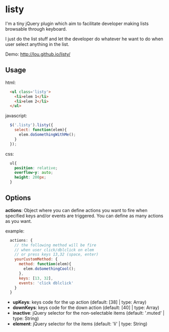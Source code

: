 listy
=====

I'm a tiny jQuery plugin which aim to facilitate developer making lists browsable through keyboard.

I just do the list stuff and let the developer do whatever he want to do when user select anything in the list.

Demo: http://lou.github.io/listy/

Usage
-----

html:
```html
  <ul class='listy'>
    <li>elem 1</li>
    <li>elem 2</li>
  </ul>
```

javascript:
```javascript
  $('.listy').listy({
    select: function(elem){
      elem.doSomethingWithMe();
    }
  });
```

css:
```css
  ul{
    position: relative;
    overflow-y: auto;
    height: 200px;
  }
```

Options
-------

**actions**:
Object where you can define actions you want to fire when specified keys and/or events are triggered.
You can define as many actions as you want.

example:
```javascript
  actions: {
    // the following method will be fire
    // when user click/dblclick on elem
    // or press keys 13,32 (space, enter)
    yourCustomMethod: {
      method: function(elem){
        elem.doSomethingCool();
      },
      keys: [13, 32],
      events: 'click dblclick'
    }
  }
```

* **upKeys**: keys code for the up action (default: [38] | type: Array)
* **downKeys**: keys code for the down action (default: [40] | type: Array)
* **inactive**: jQuery selector for the non-selectable items (default: '.muted' | type: String)
* **element**: jQuery selector for the items (default: 'li' | type: String)

